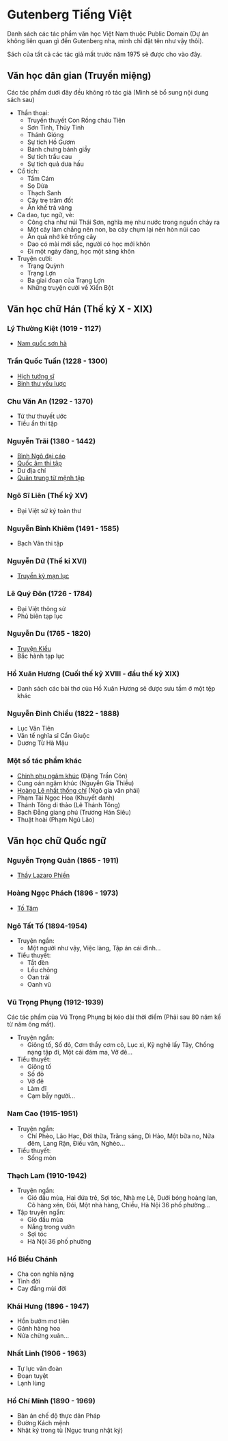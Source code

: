 # Gutenberg Tiếng Việt
Danh sách các tác phẩm văn học Việt Nam thuộc Public Domain (Dự án không liên quan gì đến Gutenberg nha, mình chỉ đặt tên như vậy thôi).

Sách của tất cả các tác giả mất trước năm 1975 sẽ được cho vào đây.

## Văn học dân gian (Truyền miệng)

Các tác phẩm dưới đây đều không rõ tác giả (Mình sẽ bổ sung nội dung sách sau)

- Thần thoại:
    - Truyền thuyết Con Rồng cháu Tiên
    - Sơn Tinh, Thủy Tinh
    - Thánh Gióng
    - Sự tích Hồ Gươm
    - Bánh chưng bánh giầy
    - Sự tích trầu cau
    - Sự tích quả dưa hấu
- Cổ tích:
    - Tấm Cám
    - Sọ Dừa
    - Thạch Sanh
    - Cây tre trăm đốt
    - Ăn khế trả vàng
- Ca dao, tục ngữ, vè:
    - Công cha như núi Thái Sơn, nghĩa mẹ như nước trong nguồn chảy ra
    - Một cây làm chẳng nên non, ba cây chụm lại nên hòn núi cao
    - Ăn quả nhớ kẻ trồng cây
    - Dao có mài mới sắc, người có học mới khôn
    - Đi một ngày đàng, học một sàng khôn
- Truyện cười:
    - Trạng Quỳnh
    - Trạng Lợn
    - Ba giai đoạn của Trạng Lợn
    - Những truyện cười về Xiển Bột

## Văn học chữ Hán (Thế kỷ X - XIX)

### Lý Thường Kiệt (1019 - 1127)

- [Nam quốc sơn hà](https://vi.wikipedia.org/wiki/Nam_qu%E1%BB%91c_s%C6%A1n_h%C3%A0#V%C4%83n_b%E1%BA%A3n)

### Trần Quốc Tuấn (1228 - 1300)

- [Hịch tướng sĩ](https://ia600405.us.archive.org/16/items/10000_e_books_tieng_viet__mlib/C%E1%BB%95%20v%C4%83n%20Vi%E1%BB%87t%20Nam/H%E1%BB%8Bch%20T%C6%B0%E1%BB%9Bng%20S%C4%A9%20-%20Tr%E1%BA%A7n%20Qu%E1%BB%91c%20Tu%E1%BA%A5n.pdf)
- [Binh thư yếu lược](https://dilib.vn/pdf/viewer.php?id=1ba434)

### Chu Văn An (1292 - 1370)

- Tứ thư thuyết ước
- Tiều ẩn thi tập

### Nguyễn Trãi (1380 - 1442)

- [Bình Ngô đại cáo](https://vi.wikisource.org/wiki/B%C3%ACnh_Ng%C3%B4_%C4%91%E1%BA%A1i_c%C3%A1o)
- [Quốc âm thi tập](https://nomfoundation.org/nom-tools/QATT/QATT?uiLang=vn)
- Dư địa chí
- [Quân trung từ mệnh tập](https://www.quansuvn.net/index.php/topic,20403.0.html)

### Ngô Sĩ Liên (Thế kỷ XV)
- Đại Việt sử ký toàn thư

### Nguyễn Bỉnh Khiêm (1491 - 1585)

- Bạch Vân thi tập

### Nguyễn Dữ (Thế kỉ XVI)
- [Truyền kỳ mạn lục](https://nhasachmienphi.com/truyen-ki-ma%CC%A3n-lu%CC%A3c.html)

### Lê Quý Đôn (1726 - 1784)
- Đại Việt thông sử
- Phủ biên tạp lục

### Nguyễn Du (1765 - 1820)

- [Truyện Kiều](https://www.thivien.net/Nguy%E1%BB%85n-Du/Truy%E1%BB%87n-Ki%E1%BB%81u/group-uAY7gIaARbh2b4DCVporPQ)
- Bắc hành tạp lục


### Hồ Xuân Hương (Cuối thế kỷ XVIII - đầu thế kỷ XIX)
- Danh sách các bài thơ của Hồ Xuân Hương sẽ được sưu tầm ở một tệp khác

### Nguyễn Đình Chiểu (1822 - 1888)

- Lục Vân Tiên
- Văn tế nghĩa sĩ Cần Giuộc
- Dương Từ Hà Mậu

### Một số tác phẩm khác

- [Chinh phụ ngâm khúc](https://ia800405.us.archive.org/16/items/10000_e_books_tieng_viet__mlib/C%E1%BB%95%20v%C4%83n%20Vi%E1%BB%87t%20Nam/Chinh%20ph%E1%BB%A5%20ng%C3%A2m%20kh%C3%BAc%20-%20%C4%90%E1%BA%B7ng%20Tr%E1%BA%A7n%20C%C3%B4n.pdf) (Đặng Trần Côn)
- Cung oán ngâm khúc (Nguyễn Gia Thiều)
- [Hoàng Lê nhất thống chí](https://file.nhasachmienphi.com/pdf/nhasachmienphi-hoang-le-nhat-thong-chi.pdf) (Ngô gia văn phái)
- Phạm Tải Ngọc Hoa (Khuyết danh)
- Thánh Tông di thảo (Lê Thánh Tông)
- Bạch Đằng giang phú (Trương Hán Siêu)
- Thuật hoài (Phạm Ngũ Lão)

## Văn học chữ Quốc ngữ

### Nguyễn Trọng Quản (1865 - 1911)
- [Thầy Lazaro Phiền](https://thuvien4u.com/nam-ky-luc-tinh/thay-lazaro-phien/)

### Hoàng Ngọc Phách (1896 - 1973)
- [Tố Tâm](https://www.sachhayonline.com/tua-sach/to-tam.html) 

### Ngô Tất Tố (1894-1954)

- Truyện ngắn:
    - Một người như vậy, Việc làng, Tập án cái đình...
- Tiểu thuyết:
    - Tắt đèn
    - Lều chõng
    - Oan trái
    - Oanh vũ

### Vũ Trọng Phụng (1912-1939)
Các tác phẩm của Vũ Trọng Phụng bị kéo dài thời điểm (Phải sau 80 năm kể từ năm ông mất).

- Truyện ngắn:
    - Giông tố, Số đỏ, Cơm thầy cơm cô, Lục xì, Kỹ nghệ lấy Tây, Chống nạng tập đi, Một cái đám ma, Vỡ đê...
- Tiểu thuyết:
    - Giông tố
    - Số đỏ
    - Vỡ đê
    - Làm đĩ
    - Cạm bẫy người...

### Nam Cao (1915-1951)

- Truyện ngắn:
    - Chí Phèo, Lão Hạc, Đời thừa, Trăng sáng, Dì Hảo, Một bữa no, Nửa đêm, Lang Rận, Điếu văn, Nghèo...
- Tiểu thuyết:
    - Sống mòn

### Thạch Lam (1910-1942)

- Truyện ngắn:
    - Gió đầu mùa, Hai đứa trẻ, Sợi tóc, Nhà mẹ Lê, Dưới bóng hoàng lan, Cô hàng xén, Đói, Một nhà hàng, Chiều, Hà Nội 36 phố phường...
- Tập truyện ngắn:
    - Gió đầu mùa
    - Nắng trong vườn
    - Sợi tóc
    - Hà Nội 36 phố phường


### Hồ Biểu Chánh
- Cha con nghĩa nặng
- Tình đời
- Cay đắng mùi đời

### Khái Hưng (1896 - 1947)

- Hồn bướm mơ tiên
- Gánh hàng hoa
- Nửa chừng xuân...
   
### Nhất Linh (1906 - 1963)

- Tự lực văn đoàn
- Đoạn tuyệt
- Lạnh lùng

### Hồ Chí Minh (1890 - 1969)

- Bản án chế độ thực dân Pháp
- Đường Kách mệnh
- Nhật ký trong tù (Ngục trung nhật ký)
